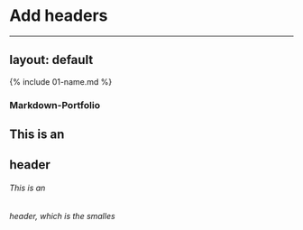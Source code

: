
# Add headers
---
layout: default
---

{% include 01-name.md %}

### Markdown-Portfolio
## This is an <h2> header
###### This is an <h6> header, which is the smalles
